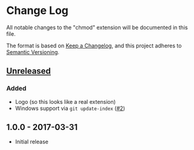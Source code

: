# Change Log
All notable changes to the "chmod" extension will be documented in this file.

The format is based on [Keep a Changelog](https://keepachangelog.com/en/1.0.0/),
and this project adheres to [Semantic Versioning](https://semver.org/spec/v2.0.0.html).

## [Unreleased]
### Added
- Logo (so this looks like a real extension)
- Windows support via `git update-index` ([#2](https://github.com/dlech/vscode-chmod/issues/2))

## 1.0.0 - 2017-03-31
- Initial release

[Unreleased]: https://github.com/dlech/vscode-chmod/compare/v1.0.0...HEAD
